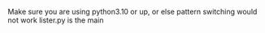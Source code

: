 Make sure you are using python3.10 or up, or else pattern switching would not work
lister.py is the main
